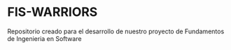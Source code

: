 # FIS-WARRIORS
Repositorio creado para el desarrollo de nuestro proyecto de Fundamentos de Ingenieria en Software

